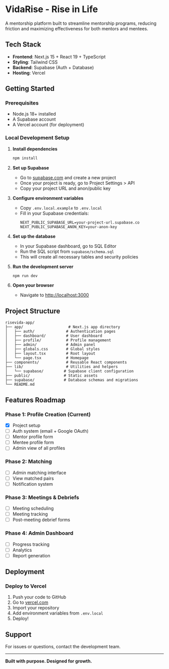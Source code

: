 # VidaRise - Rise in Life

A mentorship platform built to streamline mentorship programs, reducing friction and maximizing effectiveness for both mentors and mentees.

## Tech Stack

- **Frontend**: Next.js 15 + React 19 + TypeScript
- **Styling**: Tailwind CSS
- **Backend**: Supabase (Auth + Database)
- **Hosting**: Vercel

## Getting Started

### Prerequisites

- Node.js 18+ installed
- A Supabase account
- A Vercel account (for deployment)

### Local Development Setup

1. **Install dependencies**
   ```bash
   npm install
   ```

2. **Set up Supabase**
   - Go to [supabase.com](https://supabase.com) and create a new project
   - Once your project is ready, go to Project Settings > API
   - Copy your project URL and anon/public key

3. **Configure environment variables**
   - Copy `.env.local.example` to `.env.local`
   - Fill in your Supabase credentials:
     ```
     NEXT_PUBLIC_SUPABASE_URL=your-project-url.supabase.co
     NEXT_PUBLIC_SUPABASE_ANON_KEY=your-anon-key
     ```

4. **Set up the database**
   - In your Supabase dashboard, go to SQL Editor
   - Run the SQL script from `supabase/schema.sql`
   - This will create all necessary tables and security policies

5. **Run the development server**
   ```bash
   npm run dev
   ```

6. **Open your browser**
   - Navigate to [http://localhost:3000](http://localhost:3000)

## Project Structure

```
risevida-app/
├── app/                    # Next.js app directory
│   ├── auth/              # Authentication pages
│   ├── dashboard/         # User dashboard
│   ├── profile/           # Profile management
│   ├── admin/             # Admin panel
│   ├── globals.css        # Global styles
│   ├── layout.tsx         # Root layout
│   └── page.tsx           # Homepage
├── components/            # Reusable React components
├── lib/                   # Utilities and helpers
│   └── supabase/         # Supabase client configuration
├── public/               # Static assets
├── supabase/             # Database schemas and migrations
└── README.md
```

## Features Roadmap

### Phase 1: Profile Creation (Current)
- [x] Project setup
- [ ] Auth system (email + Google OAuth)
- [ ] Mentor profile form
- [ ] Mentee profile form
- [ ] Admin view of all profiles

### Phase 2: Matching
- [ ] Admin matching interface
- [ ] View matched pairs
- [ ] Notification system

### Phase 3: Meetings & Debriefs
- [ ] Meeting scheduling
- [ ] Meeting tracking
- [ ] Post-meeting debrief forms

### Phase 4: Admin Dashboard
- [ ] Progress tracking
- [ ] Analytics
- [ ] Report generation

## Deployment

### Deploy to Vercel

1. Push your code to GitHub
2. Go to [vercel.com](https://vercel.com)
3. Import your repository
4. Add environment variables from `.env.local`
5. Deploy!

## Support

For issues or questions, contact the development team.

---

**Built with purpose. Designed for growth.**
